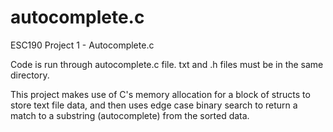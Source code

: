 # autocomplete.c
ESC190 Project 1 - Autocomplete.c

Code is run through autocomplete.c file. txt and .h files must be in the same directory.

This project makes use of C's memory allocation for a block of structs to store text file data, and then uses edge case binary search to return a match to a substring (autocomplete) from the sorted data.
